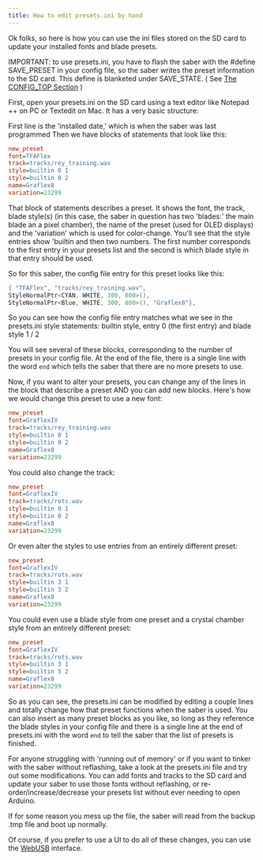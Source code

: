 ```yaml
---
title: How to edit presets.ini by hand
---
```

Ok folks, so here is how you can use the ini files stored on the SD card to update your installed fonts and blade presets.

IMPORTANT: to use presets.ini, you have to flash the saber with the #define SAVE_PRESET in your config file, so the saber writes the preset information to the SD card. This define is blanketed under SAVE_STATE. ( See [The CONFIG_TOP Section](/config/the-config_top-section.html) )

First, open your presets.ini on the SD card using a text editor like Notepad ++ on PC or Textedit on Mac. It has a very basic structure:

First line is the 'installed date,' which is when the saber was last programmed
Then we have blocks of statements that look like this:

```ini
new_preset
font=TFAFlex
track=tracks/rey_training.wav
style=builtin 0 1
style=builtin 0 2
name=Graflex8
variation=23299
```

That block of statements describes a preset. It shows the font, the track, blade style(s) (in this case, the saber in question has two 'blades:' the main blade an a pixel chamber), the name of the preset (used for OLED displays) and the 'variation' which is used for color-change. You'll see that the style entries show 'builtin and then two numbers. The first number corresponds to the first entry in your presets list and the second is which blade style in that entry should be used.

So for this saber, the config file entry for this preset looks like this:

```cpp
{ "TFAFlex", "tracks/rey_training.wav",
StyleNormalPtr<CYAN, WHITE, 300, 800>(),
StyleNormalPtr<Blue, WHITE, 300, 800>(), "Graflex8"},
```

So you can see how the config file entry matches what we see in the presets.ini style statements: builtin style, entry 0 (the first entry) and blade style 1 / 2

You will see several of these blocks, corresponding to the number of presets in your config file. At the end of the file, there is a single line with the word `end` which tells the saber that there are no more presets to use.

Now, if you want to alter your presets, you can change any of the lines in the block that describe a preset AND you can add new blocks. Here's how we would change this preset to use a new font:

```ini
new_preset
font=GraflexIV
track=tracks/rey_training.wav
style=builtin 0 1
style=builtin 0 2
name=Graflex8
variation=23299
```

You could also change the track:

```ini
new_preset
font=GraflexIV
track=tracks/rots.wav
style=builtin 0 1
style=builtin 0 2
name=Graflex8
variation=23299
```

Or even alter the styles to use entries from an entirely different preset:

```ini
new_preset
font=GraflexIV
track=tracks/rots.wav
style=builtin 3 1
style=builtin 3 2
name=Graflex8
variation=23299
```

You could even use a blade style from one preset and a crystal chamber style from an entirely different preset:

```ini
new_preset
font=GraflexIV
track=tracks/rots.wav
style=builtin 3 1
style=builtin 5 2
name=Graflex8
variation=23299
```

So as you can see, the presets.ini can be modified by editing a couple lines and totally change how that preset functions when the saber is used. You can also insert as many preset blocks as you like, so long as they reference the blade styles in your config file and there is a single line at the end of presets.ini with the word `end` to tell the saber that the list of presets is finished.

For anyone struggling with 'running out of memory' or if you want to tinker with the saber without reflashing, take a look at the presets.ini file and try out some modifications. You can add fonts and tracks to the SD card and update your saber to use those fonts without reflashing, or re-order/increase/decrease your presets list without ever needing to open Arduino.

If for some reason you mess up the file, the saber will read from the backup .tmp file and boot up normally.

Of course, if you prefer to use a UI to do all of these changes, you can use the [WebUSB](../webusb.html) interface.
